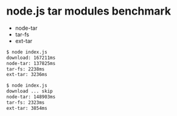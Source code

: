 node.js tar modules benchmark
===================================

* node-tar
* tar-fs
* ext-tar

```sh
$ node index.js
download: 167211ms
node-tar: 137825ms
tar-fs: 2238ms
ext-tar: 3236ms

$ node index.js
download ... skip
node-tar: 148903ms
tar-fs: 2323ms
ext-tar: 3854ms
```
